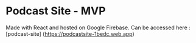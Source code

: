 # Podcast Site - MVP
Made with React and hosted on Google Firebase. Can be accessed here : [podcast-site] (https://podcastsite-1bedc.web.app)
